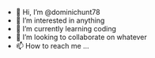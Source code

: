 - 👋 Hi, I’m @dominichunt78
- 👀 I’m interested in anything
- 🌱 I’m currently learning coding
- 💞️ I’m looking to collaborate on whatever
- 📫 How to reach me ...

<!---
dominichunt78/dominichunt78 is a ✨ special ✨ repository because its `README.md` (this file) appears on your GitHub profile.
You can click the Preview link to take a look at your changes.
--->
